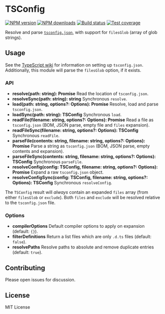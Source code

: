 # TSConfig

[![NPM version][npm-image]][npm-url]
[![NPM downloads][downloads-image]][downloads-url]
[![Build status][travis-image]][travis-url]
[![Test coverage][coveralls-image]][coveralls-url]

Resolve and parse [`tsconfig.json`](https://github.com/Microsoft/TypeScript/wiki/tsconfig.json), with support for `filesGlob` (array of glob strings).

## Usage

See the [TypeScript wiki](https://github.com/Microsoft/TypeScript/wiki/tsconfig.json) for information on setting up `tsconfig.json`. Additionally, this module will parse the `filesGlob` option, if it exists.

### API

* **resolve(path: string): Promise<string>** Read the location of `tsconfig.json`.
* **resolveSync(path: string): string** Synchronous `resolve`.
* **load(path: string, options?: Options): Promise<TSConfig>** Resolve, load and parse `tsconfig.json`.
* **loadSync(path: string): TSConfig** Synchronous `load`.
* **readFile(filename: string, options?: Options): Promise<TSConfig>** Read a file as `tsconfig.json` (BOM, JSON parse, empty file and `files` expansion).
* **readFileSync(filename: string, options?: Options): TSConfig** Synchronous `readFile`.
* **parseFile(contents: string, filename: string, options?: Options): Promise<TSConfig>** Parse a string as `tsconfig.json` (BOM, JSON parse, empty contents and expansion).
* **parseFileSync(contents: string, filename: string, options?: Options): TSConfig** Synchronous `parseFile`.
* **resolveConfig(config: TSConfig, filename: string, options?: Options): Promise<TSConfig>** Expand a raw `tsconfig.json` object.
* **resolveConfigSync(config: TSConfig, filename: string, options?: Options): TSConfig** Synchronous `resolveConfig`.

The `TSConfig` result will _always_ contain an expanded `files` array (from either `filesGlob` or `exclude`). Both `files` and `exclude` will be resolved relative to the `tsconfig.json` file.

### Options

* **compilerOptions** Default compiler options to apply on expansion (default: `{}`).
* **filterDefinitions** Return a list files which are only `.d.ts` files (default: `false`).
* **resolvePaths** Resolve paths to absolute and remove duplicate entries (default: `true`).

## Contributing

Please open issues for discussion.

## License

MIT License

[npm-image]: https://img.shields.io/npm/v/tsconfig.svg?style=flat
[npm-url]: https://npmjs.org/package/tsconfig
[downloads-image]: https://img.shields.io/npm/dm/tsconfig.svg?style=flat
[downloads-url]: https://npmjs.org/package/tsconfig
[travis-image]: https://img.shields.io/travis/TypeStrong/tsconfig.svg?style=flat
[travis-url]: https://travis-ci.org/TypeStrong/tsconfig
[coveralls-image]: https://img.shields.io/coveralls/TypeStrong/tsconfig.svg?style=flat
[coveralls-url]: https://coveralls.io/r/TypeStrong/tsconfig?branch=master
